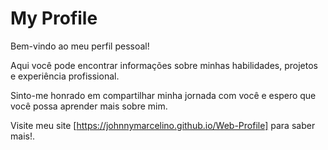 # My Profile

 Bem-vindo ao meu perfil pessoal! 
 
 Aqui você pode encontrar informações sobre minhas habilidades, projetos e experiência profissional.
 
 Sinto-me honrado em compartilhar minha jornada com você e espero que você possa aprender mais sobre mim. 
 
 Visite meu site [https://johnnymarcelino.github.io/Web-Profile] para saber mais!.
